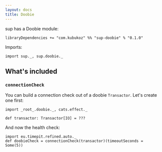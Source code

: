 ```yaml
---
layout: docs
title: Doobie
---
```


sup has a Doobie module:

```
libraryDependencies += "com.kubukoz" %% "sup-doobie" % "0.1.0"
```

Imports:
```tut:silent
import sup._, sup.doobie._
```

## What's included

### `connectionCheck`

You can build a connection check out of a doobie `Transactor`. Let's create one first:

```tut:book
import _root_.doobie._, cats.effect._

def transactor: Transactor[IO] = ???
```

And now the health check:

```tut
import eu.timepit.refined.auto._
def doobieCheck = connectionCheck(transactor)(timeoutSeconds = Some(5))
```
